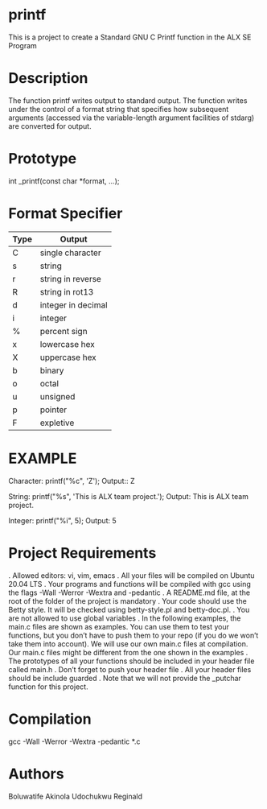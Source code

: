 # printf
This is a project to create a Standard GNU C Printf function in the ALX SE Program

# Description
The function printf writes output to standard output. The function writes under the control of a format string that specifies how subsequent arguments (accessed via the variable-length argument facilities of stdarg) are converted for output.

# Prototype
int _printf(const char *format, ...);

# Format Specifier
| Type |      Output       |
| -----| ----------------- |
| C    | single character  |
| s    | string            |
| r	   | string in reverse |
| R    | string in rot13   |
| d    | integer in decimal|
| i	   | integer           |
| %    | percent sign      |
| x	   | lowercase hex     |
| X    | uppercase hex     |
| b	   | binary            |
| o	   | octal             |
| u	   | unsigned          |
| p    | pointer           |
| F	   | expletive         |

# EXAMPLE
Character: printf("%c", 'Z'); Output:: Z

String: printf("%s", 'This is ALX team project.'); Output: This is ALX team project.

Integer: printf("%i", 5); Output: 5

# Project Requirements
. Allowed editors: vi, vim, emacs
. All your files will be compiled on Ubuntu 20.04 LTS
. Your programs and functions will be compiled with gcc using the flags -Wall -Werror -Wextra and -pedantic
. A README.md file, at the root of the folder of the project is mandatory
. Your code should use the Betty style. It will be checked using betty-style.pl and betty-doc.pl.
. You are not allowed to use global variables
. In the following examples, the main.c files are shown as examples. You can use them to test your functions, but you don’t have to push them to your repo (if you do we won’t take them into account). We will use our own main.c files at compilation. Our main.c files might be different from the one shown in the examples
. The prototypes of all your functions should be included in your header file called main.h
. Don’t forget to push your header file
. All your header files should be include guarded
. Note that we will not provide the _putchar function for this project.

# Compilation
gcc -Wall -Werror -Wextra -pedantic *.c

# Authors
Boluwatife Akinola
Udochukwu Reginald
